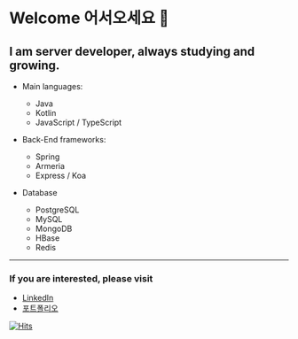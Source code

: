 # Welcome 어서오세요 👋

## I am server developer, always studying and growing.

- Main languages:
  - Java
  - Kotlin
  - JavaScript / TypeScript

- Back-End frameworks:
  - Spring
  - Armeria
  - Express / Koa

- Database
  - PostgreSQL
  - MySQL
  - MongoDB
  - HBase
  - Redis

<!---
### My projects
TBD
-->

---

### If you are interested, please visit

- [LinkedIn](https://www.linkedin.com/in/swengineer-jinwoo/?locale=en_US)
- [포트폴리오](https://developerjinwoo.notion.site)


<!--END_SECTION:waka-->


[![Hits](https://hits.seeyoufarm.com/api/count/incr/badge.svg?url=https%3A%2F%2Fgithub.com%2FGrasshopperBears&count_bg=%233D53C8&title_bg=%23555555&icon=github.svg&icon_color=%23E7E7E7&title=views&edge_flat=false)](https://hits.seeyoufarm.com)
